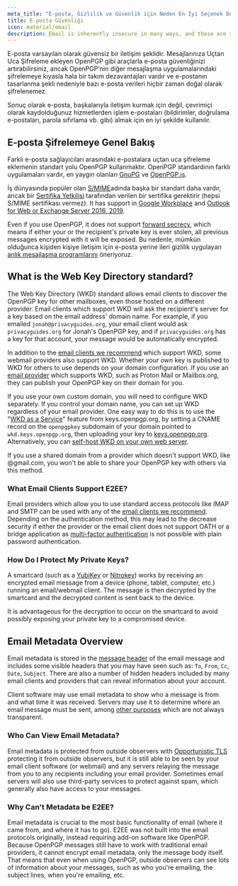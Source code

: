 ```yaml
---
meta_title: "E-posta, Gizlilik ve Güvenlik için Neden En İyi Seçenek Değildir - Privacy Guides"
title: E-posta Güvenliği
icon: material/email
description: Email is inherently insecure in many ways, and these are some of the reasons it isn't our top choice for secure communications.
---
```


E-posta varsayılan olarak güvensiz bir iletişim şeklidir. Mesajlarınıza Uçtan Uca Şifreleme ekleyen OpenPGP gibi araçlarla e-posta güvenliğinizi artırabilirsiniz, ancak OpenPGP'nin diğer mesajlaşma uygulamalarındaki şifrelemeye kıyasla hala bir takım dezavantajları vardır ve e-postanın tasarlanma şekli nedeniyle bazı e-posta verileri hiçbir zaman doğal olarak şifrelenemez.

Sonuç olarak e-posta, başkalarıyla iletişim kurmak için değil, çevrimiçi olarak kaydolduğunuz hizmetlerden işlem e-postaları (bildirimler, doğrulama e-postaları, parola sıfırlama vb. gibi) almak için en iyi şekilde kullanılır.

## E-posta Şifrelemeye Genel Bakış

Farklı e-posta sağlayıcıları arasındaki e-postalara uçtan uca şifreleme eklemenin standart yolu OpenPGP kullanmaktır. OpenPGP standardının farklı uygulamaları vardır, en yaygın olanları [GnuPG](https://en.wikipedia.org/wiki/GNU_Privacy_Guard) ve [OpenPGP.js](https://openpgpjs.org).

İş dünyasında popüler olan [S/MIME](https://en.wikipedia.org/wiki/S/MIME)adında başka bir standart daha vardır, ancak bir [Sertifika Yetkilisi](https://en.wikipedia.org/wiki/Certificate_authority) tarafından verilen bir sertifika gerektirir (hepsi S/MIME sertifikası vermez). It has support in [Google Workplace](https://support.google.com/a/topic/9061730) and [Outlook for Web or Exchange Server 2016, 2019](https://support.office.com/article/encrypt-messages-by-using-s-mime-in-outlook-on-the-web-878c79fc-7088-4b39-966f-14512658f480).

Even if you use OpenPGP, it does not support [forward secrecy](https://en.wikipedia.org/wiki/Forward_secrecy), which means if either your or the recipient's private key is ever stolen, all previous messages encrypted with it will be exposed. Bu nedenle, mümkün olduğunca kişiden kişiye iletişim için e-posta yerine ileri gizlilik uygulayan [anlık mesajlaşma programlarını](../real-time-communication.md) öneriyoruz.

## What is the Web Key Directory standard?

The Web Key Directory (WKD) standard allows email clients to discover the OpenPGP key for other mailboxes, even those hosted on a different provider. Email clients which support WKD will ask the recipient's server for a key based on the email address' domain name. For example, if you emailed `jonah@privacyguides.org`, your email client would ask `privacyguides.org` for Jonah's OpenPGP key, and if `privacyguides.org` has a key for that account, your message would be automatically encrypted.

In addition to the [email clients we recommend](../email-clients.md) which support WKD, some webmail providers also support WKD. Whether *your own* key is published to WKD for others to use depends on your domain configuration. If you use an [email provider](../email.md#openpgp-compatible-services) which supports WKD, such as Proton Mail or Mailbox.org, they can publish your OpenPGP key on their domain for you.

If you use your own custom domain, you will need to configure WKD separately. If you control your domain name, you can set up WKD regardless of your email provider. One easy way to do this is to use the "[WKD as a Service](https://keys.openpgp.org/about/usage#wkd-as-a-service)" feature from keys.openpgp.org, by setting a CNAME record on the `openpgpkey` subdomain of your domain pointed to `wkd.keys.openpgp.org`, then uploading your key to [keys.openpgp.org](https://keys.openpgp.org). Alternatively, you can [self-host WKD on your own web server](https://wiki.gnupg.org/WKDHosting).

If you use a shared domain from a provider which doesn't support WKD, like @gmail.com, you won't be able to share your OpenPGP key with others via this method.

### What Email Clients Support E2EE?

Email providers which allow you to use standard access protocols like IMAP and SMTP can be used with any of the [email clients we recommend](../email-clients.md). Depending on the authentication method, this may lead to the decrease security if either the provider or the email client does not support OATH or a bridge application as [multi-factor authentication](multi-factor-authentication.md) is not possible with plain password authentication.

### How Do I Protect My Private Keys?

A smartcard (such as a [YubiKey](https://support.yubico.com/hc/articles/360013790259-Using-Your-YubiKey-with-OpenPGP) or [Nitrokey](https://nitrokey.com)) works by receiving an encrypted email message from a device (phone, tablet, computer, etc.) running an email/webmail client. The message is then decrypted by the smartcard and the decrypted content is sent back to the device.

It is advantageous for the decryption to occur on the smartcard to avoid possibly exposing your private key to a compromised device.

## Email Metadata Overview

Email metadata is stored in the [message header](https://en.wikipedia.org/wiki/Email#Message_header) of the email message and includes some visible headers that you may have seen such as: `To`, `From`, `Cc`, `Date`, `Subject`. There are also a number of hidden headers included by many email clients and providers that can reveal information about your account.

Client software may use email metadata to show who a message is from and what time it was received. Servers may use it to determine where an email message must be sent, among [other purposes](https://en.wikipedia.org/wiki/Email#Message_header) which are not always transparent.

### Who Can View Email Metadata?

Email metadata is protected from outside observers with [Opportunistic TLS](https://en.wikipedia.org/wiki/Opportunistic_TLS) protecting it from outside observers, but it is still able to be seen by your email client software (or webmail) and any servers relaying the message from you to any recipients including your email provider. Sometimes email servers will also use third-party services to protect against spam, which generally also have access to your messages.

### Why Can't Metadata be E2EE?

Email metadata is crucial to the most basic functionality of email (where it came from, and where it has to go). E2EE was not built into the email protocols originally, instead requiring add-on software like OpenPGP. Because OpenPGP messages still have to work with traditional email providers, it cannot encrypt email metadata, only the message body itself. That means that even when using OpenPGP, outside observers can see lots of information about your messages, such as who you're emailing, the subject lines, when you're emailing, etc.
